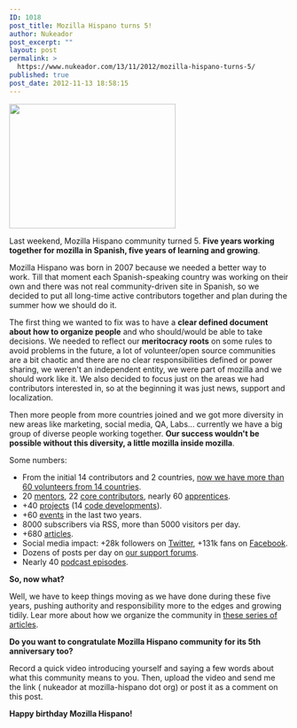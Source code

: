 ```yaml
---
ID: 1018
post_title: Mozilla Hispano turns 5!
author: Nukeador
post_excerpt: ""
layout: post
permalink: >
  https://www.nukeador.com/13/11/2012/mozilla-hispano-turns-5/
published: true
post_date: 2012-11-13 18:58:15
---
```

<a href="http://www.nukeador.com/wp-content/uploads/2012/11/54240_10151085404752035_2032874503_o.jpg"><img class="aligncenter size-medium wp-image-1019" title="Mozcamp LATAM" src="http://www.nukeador.com/wp-content/uploads/2012/11/54240_10151085404752035_2032874503_o-300x225.jpg" alt="" width="300" height="225" /></a>

Last weekend, Mozilla Hispano community turned 5. <strong>Five years working together for mozilla in Spanish, five years of learning and growing</strong>.

Mozilla Hispano was born in 2007 because we needed a better way to work. Till that moment each Spanish-speaking country was working on their own and there was not real community-driven site in Spanish, so we decided to put all long-time active contributors together and plan during the summer how we should do it.

The first thing we wanted to fix was to have a <strong>clear defined document about how to organize people</strong> and who should/would be able to take decisions. We needed to reflect our <strong>meritocracy roots</strong> on some rules to avoid problems in the future, a lot of volunteer/open source communities are a bit chaotic and there are no clear responsibilities defined or power sharing, we weren't an independent entity, we were part of mozilla and we should work like it. We also decided to focus just on the areas we had contributors interested in, so at the beginning it was just news, support and localization.

Then more people from more countries joined and we got more diversity in new areas like marketing, social media, QA, Labs... currently we have a big group of diverse people working together. <strong>Our success wouldn't be possible without this diversity, a little mozilla inside mozilla</strong>.

Some numbers:
<ul>
	<li>From the initial 14 contributors and 2 countries, <a href="https://www.mozilla-hispano.org/documentacion/Colaboradores">now we have more than 60 volunteers from 14 countries</a>.</li>
	<li>20 <a href="https://www.mozilla-hispano.org/documentacion/Programa_de_mentores">mentors</a>, 22 <a href="https://www.mozilla-hispano.org/documentacion/Miembros">core contributors</a>, nearly 60 <a href="https://www.mozilla-hispano.org/documentacion/Programa_de_mentores/Aprendices">apprentices</a>.</li>
	<li>+40 <a href="https://www.mozilla-hispano.org/documentacion/Proyectos">projects</a> (14 <a href="https://github.com/mozillahispano">code developments</a>).</li>
	<li>+60 <a href="https://www.mozilla-hispano.org/documentacion/Eventos">events</a> in the last two years.</li>
	<li>8000 subscribers via RSS, more than 5000 visitors per day.</li>
	<li>+680 <a href="http://www.mozilla-hispano.org/">articles</a>.</li>
	<li>Social media impact: +28k followers on <a href="http://twitter.com/mozilla_hispano">Twitter</a>, +131k fans on <a href="http://facebook.com/mozillahispano">Facebook</a>.</li>
	<li>Dozens of posts per day on <a href="https://www.mozilla-hispano.org/foro/">our support forums</a>.</li>
	<li>Nearly 40 <a href="http://www.mozilla-hispano.org/podcast/">podcast episodes</a>.</li>
</ul>
<strong>So, now what?</strong>

Well, we have to keep things moving as we have done during these five years, pushing authority and responsibility more to the edges and growing tidily. Lear more about how we organize the community in <a href="http://www.nukeador.com/tag/community-building/">these series of articles</a>.

<strong>Do you want to congratulate Mozilla Hispano community for its 5th anniversary too?</strong>

Record a quick video introducing yourself and saying a few words about what this community means to you. Then, upload the video and send me the link ( nukeador at mozilla-hispano dot org) or post it as a comment on this post.

<strong>Happy birthday Mozilla Hispano!</strong>
